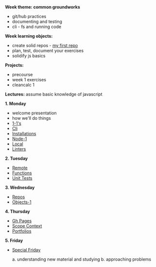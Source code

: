 **Week theme:  common groundworks**  
  * git/hub practices  
  * documenting and testing   
  * cli - fs and running code  
      
  
**Week learning objects:**  
  * create solid repos - [my first repo](https://github.com/colevandersWands/my-first-repo)  
  * plan, test, document your exercises  
  * solidify js basics


**Projects:**
  * precourse  
  * week 1 exercises   
  * cleancalc 1


**Lectures:**
  assume basic knowledge of javascript  


**1. Monday**  
  * welcome presentation 
  * how we'll do things  
  * [1-1's](https://docs.google.com/presentation/d/1EBONRhhJ7CVMQhqa_qH9kulfuVQUYOkJPcRvMAIZFdo/edit#slide=id.g2231dabbc5_0_27)    
  * [Cli](https://github.com/jankeLearning/content-md/blob/master/tools/01-cli.md)  
  * [Installations](https://github.com/jankeLearning/content-md/blob/master/tools/01-installations.md)   
  * [Node-1](https://github.com/jankeLearning/content-md/blob/master/node%2Bexpress/01-node-1.md)   
  * [Local](https://github.com/jankeLearning/content-md/blob/master/git-workflow/01-local.md)
  * [Linters](https://github.com/jankeLearning/content-md/blob/master/tools/01-linters.md)

**2. Tuesday**
  * [Remote](https://github.com/jankeLearning/content-md/blob/master/git-workflow/01-remote.md)
  * [Functions](https://github.com/jankeLearning/content-md/blob/master/js/01-functions.md)   
  * [Unit Tests](https://github.com/jankeLearning/content-md/blob/master/testing/01-unit-tests.md)

**3. Wednesday**  
  * [Repos](https://github.com/jankeLearning/content-md/blob/master/git-workflow/01-repos.md)   
  * [Objects-1](https://github.com/jankeLearning/content-md/blob/master/js/01-objects-1.md)

**4. Thursday**
  * [Gh Pages](https://github.com/jankeLearning/content-md/blob/master/git-workflow/01-gh-pages.md)   
  * [Scope Context](https://github.com/jankeLearning/content-md/blob/master/js/01-scope-context-1.md)   
  * [Portfolios](https://github.com/jankeLearning/content-md/blob/master/git-workflow/01-portfolios.md)

**5. Friday**  
  * [Special Friday](https://github.com/jankeLearning/content-md/tree/master/special-friday)  

    a. understanding new material and studying
    b. approaching problems  

